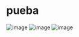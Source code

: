 # pueba
![image](https://user-images.githubusercontent.com/77069123/170139667-0361f134-3315-4589-af05-5153e2d69e28.png)
![image](https://user-images.githubusercontent.com/77069123/170139719-e2fc64b3-78f2-466b-a825-3b08770487ca.png)
![image](https://user-images.githubusercontent.com/77069123/170139784-ff110277-8b19-4aa8-ab5e-badc5c4d6ec1.png)
